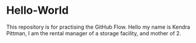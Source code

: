 # Hello-World
This repository is for practising the GitHub Flow.
Hello my name is Kendra Pittman, I am the rental manager of a storage facility, and mother of 2.
